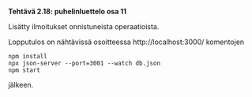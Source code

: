 **Tehtävä 2.18: puhelinluettelo osa 11**

Lisätty ilmoitukset onnistuneista operaatioista. 

Lopputulos on nähtävissä osoitteessa http://localhost:3000/ komentojen

    npm install
    npx json-server --port=3001 --watch db.json
    npm start
    
jälkeen.
